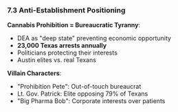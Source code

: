 ### 7.3 Anti-Establishment Positioning

**Cannabis Prohibition = Bureaucratic Tyranny**:

- DEA as "deep state" preventing economic opportunity
- **23,000 Texas arrests annually**
- Politicians protecting their interests
- Austin elites vs. real Texans

**Villain Characters**:

- "Prohibition Pete": Out-of-touch bureaucrat
- Lt. Gov. Patrick: Elite opposing 79% of Texans
- "Big Pharma Bob": Corporate interests over patients
